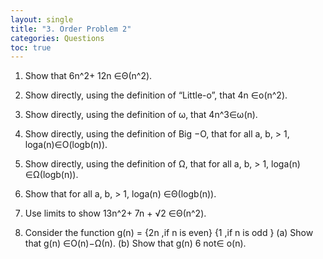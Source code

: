 ```yaml
---
layout: single
title: "3. Order Problem 2"
categories: Questions
toc: true
---
```




1. Show that 6n^2+ 12n ∈Θ(n^2).

2. Show directly, using the definition of “Little-o”, that 4n ∈o(n^2).

3. Show directly, using the definition of ω, that 4n^3∈ω(n).

4. Show directly, using the definition of Big −O, that for all a, b, > 1, loga(n)∈O(logb(n)).

5. Show directly, using the definition of Ω, that for all a, b, > 1, loga(n) ∈Ω(logb(n)).

6. Show that for all a, b, > 1, loga(n) ∈Θ(logb(n)).

7. Use limits to show 13n^2+ 7n + √2 ∈Θ(n^2).

8. Consider the function
g(n) =
{2n ,if n is even}
{1 ,if n is odd }
(a) Show that g(n) ∈O(n)−Ω(n).
(b) Show that g(n) 6 not∈ o(n).